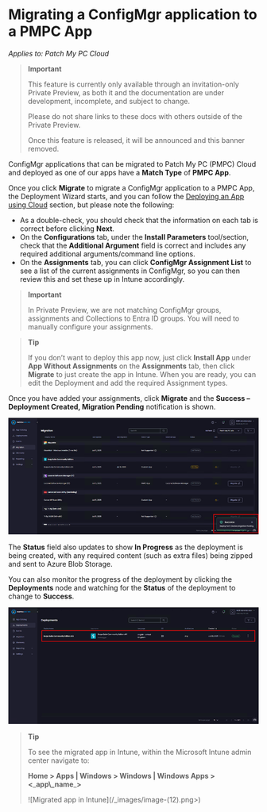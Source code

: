 # Migrating a ConfigMgr application to a PMPC App

_Applies to: Patch My PC Cloud_

<blockquote class="wp-block-quote">
<p><strong>Important</strong></p>
<p>This feature is currently only available through an invitation-only Private Preview, as both it and the documentation are under development, incomplete, and subject to change.</p>
<p>Please do not share links to these docs with others outside of the Private Preview.</p>
<p>Once this feature is released, it will be announced and this banner removed.</p>
</blockquote>

ConfigMgr applications that can be migrated to Patch My PC (PMPC) Cloud and deployed as one of our apps have a <strong>Match Type</strong> of <strong>PMPC App</strong>.

Once you click <strong>Migrate</strong> to migrate a ConfigMgr application to a PMPC App, the Deployment Wizard starts, and you can follow the [Deploying an App using Cloud](../../cloud-deployments/deploying-an-app-using-cloud/) section, but please note the following:

* As a double-check, you should check that the information on each tab is correct before clicking <strong>Next</strong>.
* On the <strong>Configurations</strong> tab, under the <strong>Install Parameters</strong> tool/section, check that the <strong>Additional Argument</strong> field is correct and includes any required additional arguments/command line options.
* On the <strong>Assignments</strong> tab, you can click <strong>ConfigMgr Assignment List</strong> to see a list of the current assignments in ConfigMgr, so you can then review this and set these up in Intune accordingly.

<blockquote class="wp-block-quote">
<p><strong>Important</strong></p>
<p>In Private Preview, we are not matching ConfigMgr groups, assignments and Collections to Entra ID groups. You will need to manually configure your assignments.</p>
</blockquote>

<blockquote class="wp-block-quote">
<p><strong>Tip</strong></p>
<p>If you don’t want to deploy this app now, just click <strong>Install App</strong> under <strong>App Without Assignments</strong> on the <strong>Assignments</strong> tab, then click <strong>Migrate</strong> to just create the app in Intune. When you are ready, you can edit the Deployment and add the required Assignment types.</p>
</blockquote>

Once you have added your assignments, click <strong>Migrate</strong> and the <strong>Success – Deployment Created, Migration Pending</strong> notification is shown.

![“Migrate, the Success – Deployment Created, Migration Pending” notification](/_images/image-(10).png "“Migrate, the Success – Deployment Created, Migration Pending” notification")

The <strong>Status</strong> field also updates to show <strong>In Progress</strong> as the deployment is being created, with any required content (such as extra files) being zipped and sent to Azure Blob Storage.

You can also monitor the progress of the deployment by clicking the <strong>Deployments</strong> node and watching for the <strong>Status</strong> of the deployment to change to <strong>Success</strong>.

![Monitoring the status of the deployment](/_images/image-(11).png "Monitoring the status of the deployment")

<blockquote class="wp-block-quote">
<p><strong>Tip</strong></p>
<p>To see the migrated app in Intune, within the Microsoft Intune admin center navigate to:</p>
<p><strong>Home > Apps | Windows > Windows | Windows Apps > <</strong>_<strong>app\_name</strong>_<strong>></strong></p>
<p>![Migrated app in Intune](/_images/image-(12).png>)</p>
</blockquote>